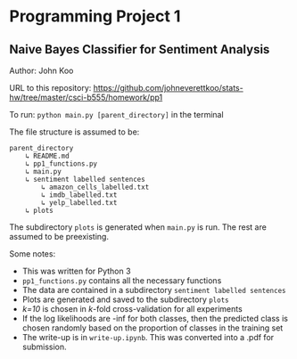 # Programming Project 1

## Naive Bayes Classifier for Sentiment Analysis

Author: John Koo

URL to this repository: 
https://github.com/johneverettkoo/stats-hw/tree/master/csci-b555/homework/pp1

To run: `python main.py [parent_directory]` in the terminal

The file structure is assumed to be:

```
parent_directory
    ↳ README.md
    ↳ pp1_functions.py
    ↳ main.py
    ↳ sentiment labelled sentences
        ↳ amazon_cells_labelled.txt
        ↳ imdb_labelled.txt
        ↳ yelp_labelled.txt
    ↳ plots
```

The subdirectory `plots` is generated when `main.py` is run. The rest are 
assumed to be preexisting.

Some notes:

* This was written for Python 3
* `pp1_functions.py` contains all the necessary functions 
* The data are contained in a subdirectory `sentiment labelled sentences`
* Plots are generated and saved to the subdirectory `plots`
* *k=10* is chosen in *k*-fold cross-validation for all experiments
* If the log likelihoods are -inf for both classes, then the predicted class is 
chosen randomly based on the proportion of classes in the training set
* The write-up is in `write-up.ipynb`. This was converted into a .pdf for 
submission.